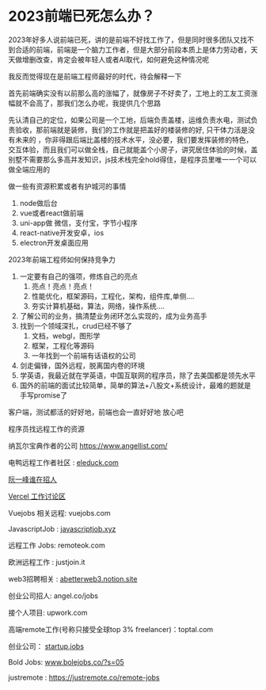# 2023前端已死怎么办？

2023年好多人说前端已死，讲的是前端不好找工作了，但是同时很多团队又找不到合适的前端，前端是一个脑力工作者，但是大部分前段本质上是体力劳动者，天天做增删改查，肯定会被年轻人或者AI取代，如何避免这种情况呢

我反而觉得现在是前端工程师最好的时代，待会解释一下

首先前端确实没有以前那么高的涨幅了，就像房子不好卖了，工地上的工友工资涨幅就不会高了，那我们怎么办呢，我提供几个思路

先认清自己的定位，如果公司是一个工地，后端负责盖楼，运维负责水电，测试负责验收，那前端就是装修，我们的工作就是把盖好的楼装修的好, 只干体力活是没有未来的 ，你非得跟后端比盖楼的技术水平，没必要，我们要发挥装修的特色，交互体验，而且我们可以做全栈，自己就能盖个小房子，讲究居住体验的时候，盖别墅不需要那么多高并发知识，js技术栈完全hold得住，是程序员里唯一一个可以做全端应用的


做一些有资源积累或者有护城河的事情



1. node做后台
2. vue或者react做前端
3. uni-app做 微信，支付宝，字节小程序
4. react-native开发安卓，ios
5. electron开发桌面应用



2023年前端工程师如何保持竞争力

1. 一定要有自己的强项，修炼自己的亮点
   1. 亮点！亮点！亮点！
   2. 性能优化，框架源码，工程化，架构，组件库,单侧....
   3. 夯实计算机基础，算法，网络，操作系统....
2. 了解公司的业务，搞清楚业务闭环怎么实现的，成为业务高手
3. 找到一个领域深扎，crud已经不够了
   1. 文档，webgl，图形学
   2. 框架，工程化等源码
   3. 一年找到一个前端有话语权的公司
4.  剑走偏锋，国外远程，脱离国内卷的环境
   1. 学英语，我最近就在学英语，中国互联网的程序员，除了去美国都是领先水平
   2. 国外的前端的面试比较简单，简单的算法+八股文+系统设计，最难的题就是手写promise了

客户端，测试都活的好好地，前端也会一直好好地 放心吧


程序员找远程工作的资源

纳瓦尔宝典作者的公司 https://www.angellist.com/

电鸭远程工作者社区 : [eleduck.com](https://eleduck.com/)

[阮一峰谁在招人](https://github.com/ruanyf/weekly/issues/2960)

[Vercel 工作讨论区](https://github.com/vercel/next.js/discussions/44541)

Vuejobs 相关远程: vuejobs.com

JavascriptJob : [javascriptjob.xyz](https://javascriptjob.xyz/)

远程工作 Jobs: remoteok.com

欧洲远程工作 : justjoin.it

web3招聘相关 : [abetterweb3.notion.site](https://abetterweb3.notion.site/)

创业公司招人: angel.co/jobs

接个人项目: upwork.com

高端remote工作(号称只接受全球top 3% freelancer)：toptal.com

创业公司： [startup.jobs](https://startup.jobs/)

Bold Jobs: www.bolejobs.co/?s=05


justremote : https://justremote.co/remote-jobs
